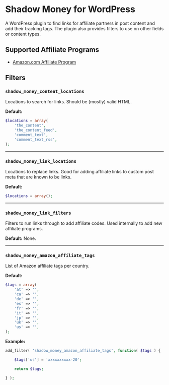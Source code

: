 # Shadow Money for WordPress

A WordPress plugin to find links for affiliate partners in post content and add their tracking tags. The plugin also provides filters to use on other fields or content types.

## Supported Affiliate Programs

- [Amazon.com Affiliate Program](https://affiliate-program.amazon.com/)

## Filters

### `shadow_money_content_locations`

Locations to search for links. Should be (mostly) valid HTML.

**Default:**

```php
$locations = array(
	'the_content',
	'the_content_feed',
	'comment_text',
	'comment_text_rss',
);
```

---------------------------------------

### `shadow_money_link_locations`

Locations to replace links. Good for adding affiliate links to custom post meta that are known to be links.

**Default:**

```php
$locations = array();
```

---------------------------------------

### `shadow_money_link_filters`

Filters to run links through to add affiliate codes. Used internally to add new affiliate programs.

**Default:** None.

---------------------------------------

### `shadow_money_amazon_affiliate_tags`

List of Amazon affiliate tags per country.

**Default:**

```php
$tags = array(
	'at' => '',
	'ca' => '',
	'de' => '',
	'es' => '',
	'fr' => '',
	'it' => '',
	'jp' => '',
	'uk' => '',
	'us' => '',
);
```

**Example:**

```php
add_filter( 'shadow_money_amazon_affiliate_tags', function( $tags ) {

	$tags['us'] = 'xxxxxxxxxx-20';

	return $tags;

} );
```